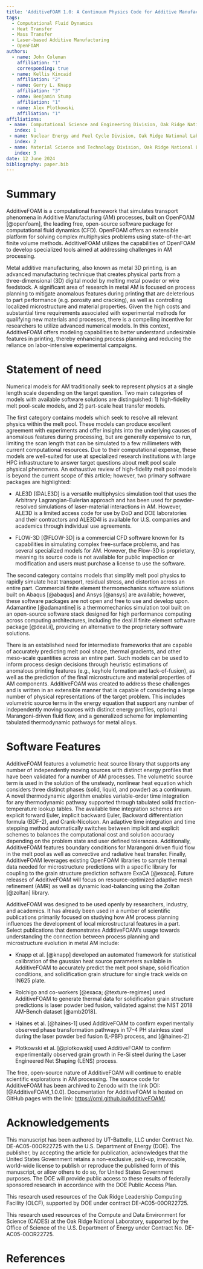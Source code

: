 ```yaml
---
title: 'AdditiveFOAM 1.0: A Continuum Physics Code for Additive Manufacturing'
tags:
  - Computational Fluid Dynamics
  - Heat Transfer
  - Mass Transfer
  - Laser-based Additive Manufacturing
  - OpenFOAM
authors:
  - name: John Coleman
    affiliation: "1"
    corresponding: true
  - name: Kellis Kincaid
    affiliation: "2"
  - name: Gerry L. Knapp
    affiliation: "3"
  - name: Benjamin Stump
    affiliation: "1"
  - name: Alex Plotkowski
    affiliation: "1"
affiliations:
 - name: Computational Science and Engineering Division, Oak Ridge National Laboratory
   index: 1
 - name: Nuclear Energy and Fuel Cycle Division, Oak Ridge National Laboratory
   index: 2
 - name: Material Science and Technology Division, Oak Ridge National Laboratory
   index: 3
date: 12 June 2024
bibliography: paper.bib
---
```


# Summary

AdditiveFOAM is a computational framework that simulates transport phenomena in Additive Manufacturing (AM) processes, built on OpenFOAM [@openfoam], the leading free, open-source software package for computational fluid dynamics (CFD). OpenFOAM offers an extensible platform for solving complex multiphysics problems using state-of-the-art finite volume methods. AdditiveFOAM utilizes the capabilities of OpenFOAM to develop specialized tools aimed at addressing challenges in AM processing.

Metal additive manufacturing, also known as metal 3D printing, is an advanced manufacturing technique that creates physical parts from a three-dimensional (3D) digital model by melting metal powder or wire feedstock. A significant area of research in metal AM is focused on process planning to mitigate anomalous features during printing that are deleterious to part performance (e.g. porosity and cracking), as well as controlling localized microstructure and material properties. Given the high costs and substantial time requirements associated with experimental methods for qualifying new materials and processes, there is a compelling incentive for researchers to utilize advanced numerical models. In this context, AdditiveFOAM offers modeling capabilities to better understand undesirable features in printing, thereby enhancing process planning and reducing the reliance on labor-intensive experimental campaigns.

# Statement of need

Numerical models for AM traditionally seek to represent physics at a single length scale depending on the target question. Two main categories of models with available software solutions are distinguished: 1) high-fidelity melt pool-scale models, and 2) part-scale heat transfer models. 

The first category contains models which seek to resolve all relevant physics within the melt pool. These models can produce excellent agreement with experiments and offer insights into the underlying causes of anomalous features during processing, but are generally expensive to run, limiting the scan length that can be simulated to a few millimeters with current computational resources. Due to their computational expense, these models are well-suited for use at specialized research institutions with large HPC infrastructure to answer target questions about melt pool scale physical phenomena. An exhaustive review of high-fidelity melt pool models is beyond the current scope of this article; however, two primary software packages are highlighted: 

- ALE3D [@ALE3D] is a versatile multiphysics simulation tool that uses the Arbitrary Lagrangian-Eulerian approach and has been used for powder-resolved simulations of laser-material interactions in AM. However, ALE3D is a limited access code for use by DoD and DOE laboratories and their contractors and ALE3D4I is available for U.S. companies and academics through individual use agreements. 

- FLOW-3D [@FLOW-3D] is a commercial CFD software known for its capabilities in simulating complex free-surface problems, and has several specialized models for AM. However, the Flow-3D is proprietary, meaning its source code is not available for public inspection or modification and users must purchase a license to use the software. 

The second category contains models that simplify melt pool physics to rapidly simulate heat transport, residual stress, and distortion across an entire part. Commercial finite element thermomechanics software solutions built on Abaqus [@abaqus] and Ansys [@ansys] are available; however, these software packages are not open and free to use and develop upon. Adamantine [@adamantine] is a thermomechanics simulation tool built on an open-source software stack designed for high performance computing across computing architectures, including the deal.II finite element software package [@deal.ii], providing an alternative to the proprietary software solutions.

There is an established need for intermediate frameworks that are capable of accurately predicting melt pool shape, thermal gradients, and other meso-scale quantities across an entire part. Such models can be used to inform process design decisions through heuristic estimations of anomalous printing features (e.g., keyhole formation and lack-of-fusion), as well as the prediction of the final microstructure and material properties of AM components. AdditiveFOAM was created to address these challenges and is written in an extensible manner that is capable of considering a large number of physical representations of the target problem. This includes volumetric source terms in the energy equation that support any number of independently moving sources with distinct energy profiles, optional Marangoni-driven fluid flow, and a generalized scheme for implementing tabulated thermodynamic pathways for metal alloys.

# Software Features
AdditiveFOAM features a volumetric heat source library that supports any number of independently moving sources with distinct energy profiles that have been validated for a number of AM processes. The volumetric source term is used in the solution of the unsteady, nonlinear heat equation which considers three distinct phases (solid, liquid, and powder) as a continuum. A novel thermodynamic algorithm enables variable-order time integration for any thermodynamic pathway supported through tabulated solid fraction-temperature lookup tables. The available time integration schemes are explicit forward Euler, implicit backward Euler, Backward differentiation formula (BDF-2), and Crank-Nicolson. An adaptive time integration and time stepping method automatically switches between implicit and explicit schemes to balances the computational cost and solution accuracy depending on the problem state and user defined tolerances. Additionally, AdditiveFOAM features boundary conditions for Marangoni driven fluid flow in the melt pool as well as convective and radiative heat transfer. Finally, AdditiveFOAM leverages existing OpenFOAM libraries to sample thermal data needed for microstructure predictions with a specific library for coupling to the grain structure prediction software ExaCA [@exaca]. Future releases of AdditiveFOAM will focus on resource-optimized adaptive mesh refinement (AMR) as well as dynamic load-balancing using the Zoltan [@zoltan] library.

AdditiveFOAM was designed to be used openly by researchers, industry, and academics. It has already been used in a number of scientific publications primarily focused on studying how AM process planning influences the development of local microstructural features in a part. Select publications that demonstrates AdditiveFOAM’s usage towards understanding the connection between process planning and microstructure evolution in metal AM include: 

- Knapp et al. [@knapp] developed an automated framework for statistical calibration of the gaussian heat source parameters available in AdditiveFOAM to accurately predict the melt pool shape, solidification conditions, and solidification grain structure for single track welds on IN625 plate. 

- Rolchigo and co-workers [@exaca; @texture-regimes] used AdditiveFOAM to generate thermal data for solidification grain structure predictions is laser powder bed fusion, validated against the NIST 2018 AM-Bench dataset [@amb2018]. 

- Haines et al. [@haines-1] used AdditiveFOAM to confirm experimentally observed phase transformation pathways in 17–4 PH stainless steel during the laser powder bed fusion (L-PBF) process, and [@haines-2] 

- Plotkowski et al. [@plotkowski] used AdditiveFOAM to confirm experimentally observed grain growth in Fe-Si steel during the Laser Engineered Net Shaping (LENS) process. 

The free, open-source nature of AdditiveFOAM will continue to enable scientific explorations in AM processing. The source code for AdditiveFOAM has been archived to Zenodo with the link DOI: [@AdditiveFOAM_1.0.0]. Documentation for AdditiveFOAM is hosted on GitHub pages with the link: https://ornl.github.io/AdditiveFOAM/. 

# Acknowledgements

This manuscript has been authored by UT-Battelle, LLC under Contract No. DE-AC05-00OR22725 with the U.S. Department of Energy (DOE). The publisher, by accepting the article for publication, acknowledges that the United States Government retains a non-exclusive, paid-up, irrevocable, world-wide license to publish or reproduce the published form of this manuscript, or allow others to do so, for United States Government purposes. The DOE will provide public access to these results of federally sponsored research in accordance with the DOE Public Access Plan. 

This research used resources of the Oak Ridge Leadership Computing Facility (OLCF), supported by DOE under contract DE-AC05-00OR22725. 

This research used resources of the Compute and Data Environment for Science (CADES) at the Oak Ridge National Laboratory, supported by the Office of Science of the U.S. Department of Energy under Contract No. DE-AC05-00OR22725. 

# References
